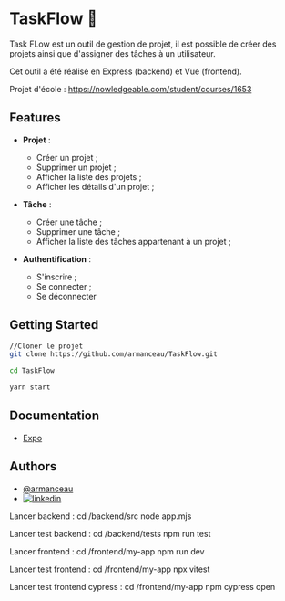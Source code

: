 
# TaskFlow 📌

Task FLow est un outil de gestion de projet, il est possible de créer des projets ainsi que d'assigner des tâches à un utilisateur.

Cet outil a été réalisé en Express (backend) et Vue (frontend).

Projet d'école :  https://nowledgeable.com/student/courses/1653

## Features

- __Projet__ : 
    - Créer un projet ;
    - Supprimer un projet ; 
    - Afficher la liste des projets ; 
    - Afficher les détails d'un projet ;

- __Tâche__ : 
    - Créer une tâche ;
    - Supprimer une tâche ; 
    - Afficher la liste des tâches appartenant à un projet ; 

- __Authentification__ : 
    - S'inscrire ;
    - Se connecter ;
    - Se déconnecter

## Getting Started

```bash
//Cloner le projet
git clone https://github.com/armanceau/TaskFlow.git
```

```bash
cd TaskFlow
```

```bash
yarn start
```

## Documentation

- [Expo](https://expo.dev/)


## Authors

- [@armanceau](https://www.github.com/armanceau)
- [![linkedin](https://img.shields.io/badge/linkedin-0A66C2?style=for-the-badge&logo=linkedin&logoColor=white)](https://www.linkedin.com/in/arthur-manceau/)



Lancer backend : cd /backend/src node app.mjs

Lancer test backend : cd /backend/tests npm run test

Lancer frontend : cd /frontend/my-app npm run dev

Lancer test frontend : cd /frontend/my-app npx vitest

Lancer test frontend cypress : cd /frontend/my-app npm cypress open
